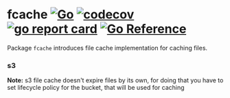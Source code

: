 # fcache [![Go](https://github.com/Semior001/fcache/actions/workflows/go.yaml/badge.svg)](https://github.com/Semior001/fcache/actions/workflows/go.yaml) [![codecov](https://codecov.io/gh/Semior001/fcache/branch/master/graph/badge.svg?token=nLxLt9Vdyo)](https://codecov.io/gh/Semior001/fcache) [![go report card](https://goreportcard.com/badge/github.com/Semior001/fcache)](https://goreportcard.com/report/github.com/Semior001/fcache) [![Go Reference](https://pkg.go.dev/badge/github.com/Semior001/fcache.svg)](https://pkg.go.dev/github.com/Semior001/fcache)
Package `fcache` introduces file cache implementation for caching files.

### s3
**Note:** s3 file cache doesn't expire files by its own, for doing that you
have to set lifecycle policy for the bucket, that will be used for caching
